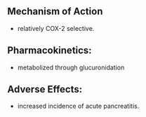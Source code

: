 ## Mechanism of Action
- relatively COX-2 selective. 
## Pharmacokinetics: 
- metabolized through glucuronidation 
## Adverse Effects: 
- increased incidence of acute pancreatitis.